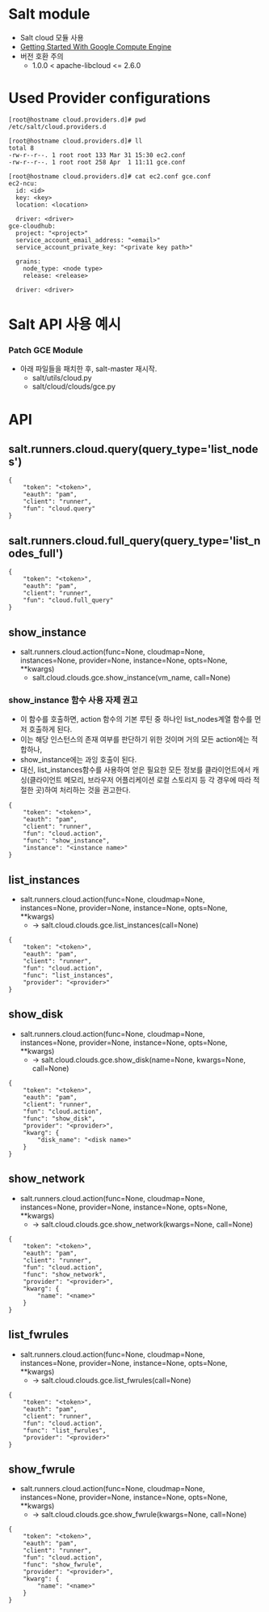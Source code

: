 # Salt module
* Salt cloud 모듈 사용
* [Getting Started With Google Compute Engine](https://docs.saltproject.io/en/3001/topics/cloud/gce.html)
* 버전 호환 주의
    * 1.0.0 < apache-libcloud  <=  2.6.0

# Used Provider configurations
```
[root@hostname cloud.providers.d]# pwd
/etc/salt/cloud.providers.d

[root@hostname cloud.providers.d]# ll
total 8
-rw-r--r--. 1 root root 133 Mar 31 15:30 ec2.conf
-rw-r--r--. 1 root root 258 Apr  1 11:11 gce.conf

[root@hostname cloud.providers.d]# cat ec2.conf gce.conf
ec2-ncu:
  id: <id>
  key: <key>
  location: <location>

  driver: <driver>
gce-cloudhub:
  project: "<project>"
  service_account_email_address: "<email>"
  service_account_private_key: "<private key path>"

  grains:
    node_type: <node type>
    release: <release>

  driver: <driver>
```

# Salt API 사용 예시
### Patch GCE Module
* 아래 파일들을 패치한 후, salt-master 재시작.
    * salt/utils/cloud.py
    * salt/cloud/clouds/gce.py

# API
## salt.runners.cloud.query(query_type='list_nodes')
```
{
    "token": "<token>",
    "eauth": "pam",
    "client": "runner",
    "fun": "cloud.query"
}
```

## salt.runners.cloud.full_query(query_type='list_nodes_full')
```
{
    "token": "<token>",
    "eauth": "pam",
    "client": "runner",
    "fun": "cloud.full_query"
}
```

## show_instance
* salt.runners.cloud.action(func=None, cloudmap=None, instances=None, provider=None, instance=None, opts=None, **kwargs)
    *  salt.cloud.clouds.gce.show_instance(vm_name, call=None)

### show_instance 함수 사용 자제 권고
* 이 함수를 호출하면, action 함수의 기본 루틴 중 하나인 list_nodes계열 함수를 먼저 호출하게 된다.
* 이는 해당 인스턴스의 존재 여부를 판단하기 위한 것이며 거의 모든 action에는 적합하나,
* show_instance에는 과잉 호출이 된다.
* 대신, list_instances함수를 사용하여 얻은 필요한 모든 정보를 클라이언트에서 캐싱(클라이언트 메모리, 브라우저 어플리케이션 로컬  스토리지 등 각 경우에 따라 적절한 곳)하여 처리하는 것을 권고한다.

```
{
    "token": "<token>",
    "eauth": "pam",
    "client": "runner",
    "fun": "cloud.action",
    "func": "show_instance",
    "instance": "<instance name>"
}
```

## list_instances
* salt.runners.cloud.action(func=None, cloudmap=None, instances=None, provider=None, instance=None, opts=None, **kwargs)
    * → salt.cloud.clouds.gce.list_instances(call=None)
```
{
    "token": "<token>",
    "eauth": "pam",
    "client": "runner",
    "fun": "cloud.action",
    "func": "list_instances",
    "provider": "<provider>"
}
```

## show_disk
* salt.runners.cloud.action(func=None, cloudmap=None, instances=None, provider=None, instance=None, opts=None, **kwargs)
    * → salt.cloud.clouds.gce.show_disk(name=None, kwargs=None, call=None)

```
{
    "token": "<token>",
    "eauth": "pam",
    "client": "runner",
    "fun": "cloud.action",
    "func": "show_disk",
    "provider": "<provider>", 
    "kwarg": {
        "disk_name": "<disk name>"
    }
}
```

## show_network
* salt.runners.cloud.action(func=None, cloudmap=None, instances=None, provider=None, instance=None, opts=None, **kwargs)
    * → salt.cloud.clouds.gce.show_network(kwargs=None, call=None)

```
{
    "token": "<token>",
    "eauth": "pam",
    "client": "runner",
    "fun": "cloud.action",
    "func": "show_network",
    "provider": "<provider>",
    "kwarg": {
        "name": "<name>"
    }
}
```

## list_fwrules
* salt.runners.cloud.action(func=None, cloudmap=None, instances=None, provider=None, instance=None, opts=None, **kwargs)
    * → salt.cloud.clouds.gce.list_fwrules(call=None)
```
{
    "token": "<token>",
    "eauth": "pam",
    "client": "runner",
    "fun": "cloud.action",
    "func": "list_fwrules",
    "provider": "<provider>"
}
```

## show_fwrule
* salt.runners.cloud.action(func=None, cloudmap=None, instances=None, provider=None, instance=None, opts=None, **kwargs)
    * → salt.cloud.clouds.gce.show_fwrule(kwargs=None, call=None)
```
{
    "token": "<token>",
    "eauth": "pam",
    "client": "runner",
    "fun": "cloud.action",
    "func": "show_fwrule",
    "provider": "<provider>",
    "kwarg": {
        "name": "<name>"
    }
}
```